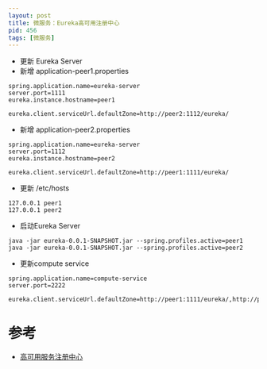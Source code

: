 ```yaml
---
layout: post
title: 微服务：Eureka高可用注册中心
pid: 456
tags: [微服务]
---
```


+ 更新 Eureka Server
+ 新增 application-peer1.properties

```shell
spring.application.name=eureka-server
server.port=1111
eureka.instance.hostname=peer1
 
eureka.client.serviceUrl.defaultZone=http://peer2:1112/eureka/
```

+ 新增 application-peer2.properties

```shell
spring.application.name=eureka-server
server.port=1112
eureka.instance.hostname=peer2
 
eureka.client.serviceUrl.defaultZone=http://peer1:1111/eureka/
```

+ 更新 /etc/hosts

```shell
127.0.0.1 peer1
127.0.0.1 peer2
```

+ 启动Eureka Server 
```shell
java -jar eureka-0.0.1-SNAPSHOT.jar --spring.profiles.active=peer1
java -jar eureka-0.0.1-SNAPSHOT.jar --spring.profiles.active=peer2
```

+ 更新compute service
```shell
spring.application.name=compute-service
server.port=2222
 
eureka.client.serviceUrl.defaultZone=http://peer1:1111/eureka/,http://peer2:1112/eureka/
```


# 参考

+ [高可用服务注册中心](https://www.cnblogs.com/duanxz/p/3518882.html)